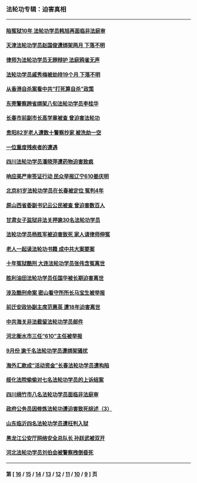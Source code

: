 ### 法轮功专辑：迫害真相
---
#### [陷冤狱10年 法轮功学员韩旭再面临非法庭审](../../pages/nf4379/n11637210.md) 
#### [天津法轮功学员赵国俊遭绑架两月 下落不明](../../pages/nf4379/n11635677.md) 
#### [律师为法轮功学员无罪辩护 法庭鸦雀无声](../../pages/nf4379/n11635752.md) 
#### [法轮功学员戚秀梅被劫持19个月 下落不明](../../pages/nf4379/n11632566.md) 
#### [从香港自杀案看中共“打死算自杀”政策](../../pages/nf4379/n11620371.md) 
#### [东莞警察跨省绑架八旬法轮功学员李桂华](../../pages/nf4379/n11630361.md) 
#### [长春市前副市长高学章被查 曾迫害法轮功](../../pages/nf4379/n11628854.md) 
#### [贵阳82岁老人遭数十警察抄家 被洗劫一空](../../pages/nf4379/n11630231.md) 
#### [一位重度残疾者的遭遇](../../pages/nf4379/n11629137.md) 
#### [四川法轮功学员潘晓萍遭药物迫害致疯](../../pages/nf4379/n11629038.md) 
#### [响应美严审签证行动 民众举报辽宁610姜庆明](../../pages/nf4379/n11627537.md) 
#### [北京81岁法轮功学员在长春被定位 冤判4年](../../pages/nf4379/n11627906.md) 
#### [原山西省委副书记云公民被查 曾迫害数百人](../../pages/nf4379/n11622783.md) 
#### [甘肃女子监狱非法关押逾30名法轮功学员](../../pages/nf4379/n11626935.md) 
#### [法轮功学员杨胜军被迫害致死 家人请律师伸冤](../../pages/nf4379/n11622593.md) 
#### [老人一起读法轮功书籍 成中共大案要案](../../pages/nf4379/n11618082.md) 
#### [十年冤狱酷刑 大连法轮功学员张伟含冤离世](../../pages/nf4379/n11622646.md) 
#### [胜利油田法轮功学员任国华被长期迫害离世](../../pages/nf4379/n11620562.md) 
#### [涉及酷刑命案 密山看守所所长马宝生被举报](../../pages/nf4379/n11605242.md) 
#### [前迁安政协副主席范惠英 遭18年迫害离世](../../pages/nf4379/n11617401.md) 
#### [中共海关非法截留法轮功学员邮件](../../pages/nf4379/n11618390.md) 
#### [河北衡水市三任“610”主任被举报](../../pages/nf4379/n11612334.md) 
#### [9月份 逾千名法轮功学员遭绑架骚扰](../../pages/nf4379/n11613842.md) 
#### [海外汇款成“活动资金”长春法轮功学员遭构陷](../../pages/nf4379/n11616743.md) 
#### [绥化法院偷偷对七名法轮功学员的上诉结案](../../pages/nf4379/n11613711.md) 
#### [四川绵竹市八名法轮功学员面临非法庭审](../../pages/nf4379/n11612228.md) 
#### [政府公务员因修炼法轮功遭迫害致死综述（3）](../../pages/nf4379/n11602927.md) 
#### [山东临沂四名法轮功学员遭枉判入狱](../../pages/nf4379/n11611517.md) 
#### [黑龙江公安厅网络安全总队长 孙跃武被双开](../../pages/nf4379/n11610234.md) 
#### [河北法轮功学员刘伯会被警察拽倒昏死](../../pages/nf4379/n11609275.md) 

---
#### 第 [ [16](./16.md) / [15](./15.md) / [14](./14.md) / [13](./13.md) / [12](./12.md) / [11](./11.md) / [10](./10.md) / [9](./9.md) ] 页
